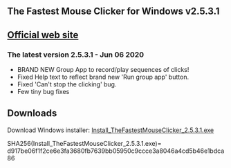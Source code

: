 The Fastest Mouse Clicker for Windows v2.5.3.1
----------------------------------------------

[Official web site](https://windows-2048.github.io/The-Fastest-Mouse-Clicker-for-Windows/)
------------------------------------------------------------------------------------------

### The latest version 2.5.3.1 - Jun 06 2020

* BRAND NEW Group App to record/play sequences of clicks!
* Fixed Help text to reflect brand new 'Run group app' button.
* Fixed 'Can't stop the clicking' bug.
* Few tiny bug fixes

## Downloads

Download Windows installer: [Install_TheFastestMouseClicker_2.5.3.1.exe](https://gitlab.com/mashanovedad/The-Fastest-Mouse-Clicker-for-Windows/-/raw/master/WindowsInstaller/Install_TheFastestMouseClicker_2.5.3.1.exe?inline=false)

SHA256(Install_TheFastestMouseClicker_2.5.3.1.exe)= d917be06f1f2ce6e3fa3680fb7639bb05950c9ccce3a8046a4cd5b46e1bdca86
